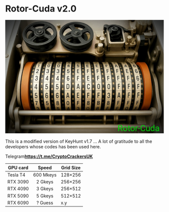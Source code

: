 # Rotor-Cuda  v2.0
![alt text](Linux.jpg "Rotor-Cuda")

This is a modified version of KeyHunt v1.7 ... 
A lot of gratitude to all the developers whose codes has been used here.

Telegram**https://t.me/CryptoCrackersUK**

 | GPU card |   Speed   |Grid Size|
 |----------|:---------:|---------|
 | Tesla T4 | 600 Mkeys | 128×256 |
 | RTX 3090 |  2 Gkeys  | 256×256 |
 | RTX 4090 |  3 Gkeys  | 256×512 |
 | RTX 5090 |  5 Gkeys  | 512×512 |
 | RTX 6090 |  ? Guess  |   x.y   |
